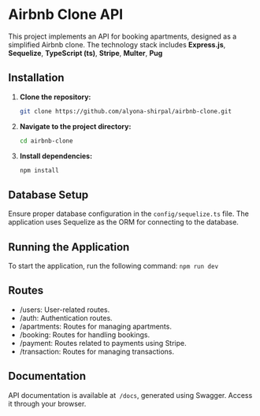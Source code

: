 # Airbnb Clone API

This project implements an API for booking apartments, designed as a simplified Airbnb clone. The technology stack includes **Express.js**, **Sequelize**, **TypeScript (ts)**, **Stripe**, **Multer**,  **Pug**

## Installation

1. **Clone the repository:**
    ```bash
    git clone https://github.com/alyona-shirpal/airbnb-clone.git
    ```

2. **Navigate to the project directory:**
    ```bash
    cd airbnb-clone
    ```

3. **Install dependencies:**
    ```bash
    npm install
    ```

## Database Setup

Ensure proper database configuration in the `config/sequelize.ts` file. The application uses Sequelize as the ORM for connecting to the database.

## Running the Application

To start the application, run the following command:
``npm run dev``

## Routes
- /users: User-related routes.
- /auth: Authentication routes.
- /apartments: Routes for managing apartments.
- /booking: Routes for handling bookings.
- /payment: Routes related to payments using Stripe.
- /transaction: Routes for managing transactions.

## Documentation
API documentation is available at` /docs`, generated using Swagger. Access it through your browser.
